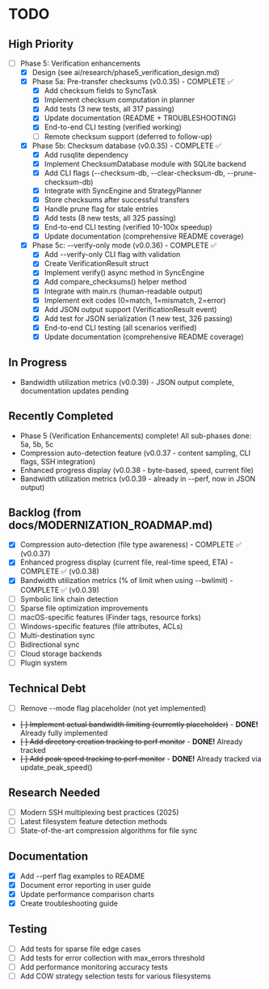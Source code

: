 # TODO

## High Priority
- [ ] Phase 5: Verification enhancements
  - [x] Design (see ai/research/phase5_verification_design.md)
  - [x] Phase 5a: Pre-transfer checksums (v0.0.35) - COMPLETE ✅
    - [x] Add checksum fields to SyncTask
    - [x] Implement checksum computation in planner
    - [x] Add tests (3 new tests, all 317 passing)
    - [x] Update documentation (README + TROUBLESHOOTING)
    - [x] End-to-end CLI testing (verified working)
    - [ ] Remote checksum support (deferred to follow-up)
  - [x] Phase 5b: Checksum database (v0.0.35) - COMPLETE ✅
    - [x] Add rusqlite dependency
    - [x] Implement ChecksumDatabase module with SQLite backend
    - [x] Add CLI flags (--checksum-db, --clear-checksum-db, --prune-checksum-db)
    - [x] Integrate with SyncEngine and StrategyPlanner
    - [x] Store checksums after successful transfers
    - [x] Handle prune flag for stale entries
    - [x] Add tests (8 new tests, all 325 passing)
    - [x] End-to-end CLI testing (verified 10-100x speedup)
    - [x] Update documentation (comprehensive README coverage)
  - [x] Phase 5c: --verify-only mode (v0.0.36) - COMPLETE ✅
    - [x] Add --verify-only CLI flag with validation
    - [x] Create VerificationResult struct
    - [x] Implement verify() async method in SyncEngine
    - [x] Add compare_checksums() helper method
    - [x] Integrate with main.rs (human-readable output)
    - [x] Implement exit codes (0=match, 1=mismatch, 2=error)
    - [x] Add JSON output support (VerificationResult event)
    - [x] Add test for JSON serialization (1 new test, 326 passing)
    - [x] End-to-end CLI testing (all scenarios verified)
    - [x] Update documentation (comprehensive README coverage)

## In Progress
- Bandwidth utilization metrics (v0.0.39) - JSON output complete, documentation updates pending

## Recently Completed
- Phase 5 (Verification Enhancements) complete! All sub-phases done: 5a, 5b, 5c
- Compression auto-detection feature (v0.0.37 - content sampling, CLI flags, SSH integration)
- Enhanced progress display (v0.0.38 - byte-based, speed, current file)
- Bandwidth utilization metrics (v0.0.39 - already in --perf, now in JSON output)

## Backlog (from docs/MODERNIZATION_ROADMAP.md)
- [x] Compression auto-detection (file type awareness) - COMPLETE ✅ (v0.0.37)
- [x] Enhanced progress display (current file, real-time speed, ETA) - COMPLETE ✅ (v0.0.38)
- [x] Bandwidth utilization metrics (% of limit when using --bwlimit) - COMPLETE ✅ (v0.0.39)
- [ ] Symbolic link chain detection
- [ ] Sparse file optimization improvements
- [ ] macOS-specific features (Finder tags, resource forks)
- [ ] Windows-specific features (file attributes, ACLs)
- [ ] Multi-destination sync
- [ ] Bidirectional sync
- [ ] Cloud storage backends
- [ ] Plugin system

## Technical Debt
- [ ] Remove --mode flag placeholder (not yet implemented)
- ~~[ ] Implement actual bandwidth limiting (currently placeholder)~~ - **DONE!** Already fully implemented
- ~~[ ] Add directory creation tracking to perf monitor~~ - **DONE!** Already tracked
- ~~[ ] Add peak speed tracking to perf monitor~~ - **DONE!** Already tracked via update_peak_speed()

## Research Needed
- [ ] Modern SSH multiplexing best practices (2025)
- [ ] Latest filesystem feature detection methods
- [ ] State-of-the-art compression algorithms for file sync

## Documentation
- [x] Add --perf flag examples to README
- [x] Document error reporting in user guide
- [x] Update performance comparison charts
- [x] Create troubleshooting guide

## Testing
- [ ] Add tests for sparse file edge cases
- [ ] Add tests for error collection with max_errors threshold
- [ ] Add performance monitoring accuracy tests
- [ ] Add COW strategy selection tests for various filesystems

